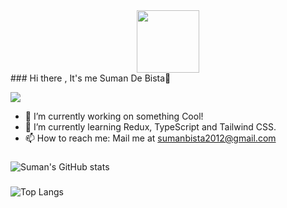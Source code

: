 <div id="header" align="center">
  <img src="https://media.giphy.com/media/M9gbBd9nbDrOTu1Mqx/giphy.gif" width="100"/>
</div>
### Hi there , It's me Suman De Bista👋

![](https://komarev.com/ghpvc/?username=suman-de-bista&color=blue)
<!--
**Suman-de-bista/Suman-de-bista** is a ✨ _special_ ✨ repository because its `README.md` (this file) appears on your GitHub profile.

Here are some ideas to get you started:

- 🔭 I’m currently working on something Cool!
- 🌱 I’m currently learning Redux and Tailwind CSS.
- 👯 I’m looking to collaborate on ...
- 🤔 I’m looking for help with ...
- 💬 Ask me about ...
- 📫 How to reach me: Mail me at sumanbista2012@gmail.com
- 😄 Pronouns: ...
- ⚡ Fun fact: ...
-->
- 🔭 I’m currently working on something Cool!
- 🌱 I’m currently learning Redux, TypeScript and Tailwind CSS.
- 📫 How to reach me: Mail me at sumanbista2012@gmail.com


### 
![Suman's GitHub stats](https://github-readme-stats.vercel.app/api?username=suman-de-bista&count_private=true&show_icons=true&theme=cobalt)

###

![Top Langs](https://github-readme-stats.vercel.app/api/top-langs/?username=suman-de-bista&layout=compact)
